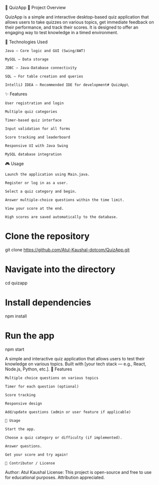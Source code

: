 🧠 QuizApp
📌 Project Overview

QuizApp is a simple and interactive desktop-based quiz application that allows users to take quizzes on various topics, get immediate feedback on their performance, and track their scores. It is designed to offer an engaging way to test knowledge in a timed environment.


🧰 Technologies Used

    Java – Core logic and GUI (Swing/AWT)

    MySQL – Data storage

    JDBC – Java-Database connectivity

    SQL – For table creation and queries

    IntelliJ IDEA – Recommended IDE for development# QuizApp\

✨ Features

    User registration and login

    Multiple quiz categories

    Timer-based quiz interface

    Input validation for all forms

    Score tracking and leaderboard

    Responsive UI with Java Swing

    MySQL database integration


🎮 Usage

    Launch the application using Main.java.

    Register or log in as a user.

    Select a quiz category and begin.

    Answer multiple-choice questions within the time limit.

    View your score at the end.

    High scores are saved automatically to the database.
# Clone the repository
git clone  https://github.com/Atul-Kaushal-dotcom/QuizApp.git

# Navigate into the directory
cd quizapp

# Install dependencies
npm install

# Run the app
npm start

A simple and interactive quiz application that allows users to test their knowledge on various topics. Built with [your tech stack — e.g., React, Node.js, Python, etc.].
🧠 Features

    Multiple choice questions on various topics

    Timer for each question (optional)

    Score tracking

    Responsive design

    Add/update questions (admin or user feature if applicable)

    🧪 Usage

    Start the app.

    Choose a quiz category or difficulty (if implemented).

    Answer questions.

    Get your score and try again!

    👤 Contributor / License
    

Author: Atul Kaushal
License: This project is open-source and free to use for educational purposes. Attribution appreciated.
